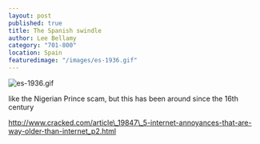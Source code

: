 ```yaml
---
layout: post
published: true
title: The Spanish swindle
author: Lee Bellamy
category: "701-800"
location: Spain
featuredimage: "/images/es-1936.gif"
---
```


![es-1936.gif]({{site.baseurl}}/images/es-1936.gif)

like the Nigerian Prince scam, but this has been around since the 16th century

http://www.cracked.com/article\_19847\_5-internet-annoyances-that-are-way-older-than-internet_p2.html
